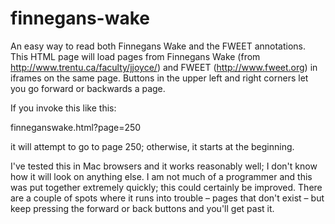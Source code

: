 finnegans-wake
==============

An easy way to read both Finnegans Wake and the FWEET annotations. This HTML page will load pages from Finnegans Wake 
(from http://www.trentu.ca/faculty/jjoyce/) and FWEET (http://www.fweet.org) in iframes on the same page. Buttons in
the upper left and right corners let you go forward or backwards a page.

If you invoke this like this:

finneganswake.html?page=250

it will attempt to go to page 250; otherwise, it starts at the beginning. 

I've tested this in Mac browsers and it works reasonably well; I don't know how it will look on anything else. I am
not much of a programmer and this was put together extremely quickly; this could certainly be improved. There are a
couple of spots where it runs into trouble – pages that don't exist – but keep pressing the forward or back buttons
and you'll get past it.

